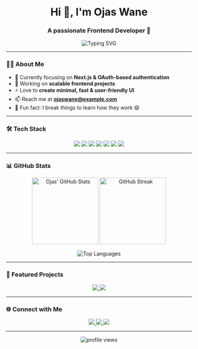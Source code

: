 <!-- Ojas Wane | GitHub Profile README -->

<h1 align="center">Hi 👋, I'm Ojas Wane</h1>
<h3 align="center">A passionate Frontend Developer 🚀</h3>

<p align="center">
  <img src="https://readme-typing-svg.demolab.com?font=Fira+Code&weight=600&size=24&pause=1000&color=4E9F3D&center=true&vCenter=true&width=600&lines=Frontend+Developer;React+%7C+Next.js+%7C+Tailwind+CSS;Building+beautiful+and+scalable+web+apps" alt="Typing SVG" />
</p>

---

### 👨‍💻 About Me

- 🌱 Currently focusing on **Next.js & OAuth-based authentication**
- 🔭 Working on **scalable frontend projects**  
- ⚡ Love to **create minimal, fast & user-friendly UI**  
- 📫 Reach me at **[ojaswane@example.com](mailto:ojaswane@example.com)**  
- 🧩 Fun fact: I break things to learn how they work 😄

---

### 🛠️ Tech Stack

<p align="center">
  <!-- Frontend -->
  <img src="https://img.shields.io/badge/HTML5-E34F26?style=for-the-badge&logo=html5&logoColor=fff" />
  <img src="https://img.shields.io/badge/CSS3-1572B6?style=for-the-badge&logo=css3&logoColor=fff" />
  <img src="https://img.shields.io/badge/JavaScript-323330?style=for-the-badge&logo=javascript&logoColor=F7DF1E" />
  <img src="https://img.shields.io/badge/React-20232a?style=for-the-badge&logo=react&logoColor=61DAFB" />
  <img src="https://img.shields.io/badge/Next.js-000000?style=for-the-badge&logo=next.js&logoColor=white" />
  <img src="https://img.shields.io/badge/Tailwind_CSS-38B2AC?style=for-the-badge&logo=tailwind-css&logoColor=white" />
  <img src="https://img.shields.io/badge/OAuth-3E8EDE?style=for-the-badge&logo=auth0&logoColor=white" />
</p>

---

### 📊 GitHub Stats

<p align="center">
  <img src="https://github-readme-stats.vercel.app/api?username=OjasWane&show_icons=true&theme=radical" alt="Ojas' GitHub Stats" height="180em" />
  <img src="https://github-readme-streak-stats.herokuapp.com?user=OjasWane&theme=radical" alt="GitHub Streak" height="180em" />
</p>

<p align="center">
  <img src="https://github-readme-stats.vercel.app/api/top-langs/?username=OjasWane&layout=compact&theme=radical" alt="Top Languages" />
</p>

---

### 🚀 Featured Projects

<p align="center">
  <a href="https://github.com/OjasWane/project1">
    <img src="https://github-readme-stats.vercel.app/api/pin/?username=OjasWane&repo=project1&theme=radical" />
  </a>
  <a href="https://github.com/OjasWane/project2">
    <img src="https://github-readme-stats.vercel.app/api/pin/?username=OjasWane&repo=project2&theme=radical" />
  </a>
</p>

---

### 🌐 Connect with Me

<p align="center">
  <a href="https://linkedin.com/in/ojaswane" target="_blank">
    <img src="https://img.shields.io/badge/LinkedIn-0077B5?style=for-the-badge&logo=linkedin&logoColor=white" />
  </a>
  <a href="mailto:ojaswane@example.com">
    <img src="https://img.shields.io/badge/Email-D14836?style=for-the-badge&logo=gmail&logoColor=white" />
  </a>
  <a href="https://github.com/OjasWane" target="_blank">
    <img src="https://img.shields.io/badge/GitHub-100000?style=for-the-badge&logo=github&logoColor=white" />
  </a>
</p>

---

<p align="center">
  <img src="https://komarev.com/ghpvc/?username=OjasWane&label=Profile+Views&color=blueviolet&style=flat" alt="profile views" />
</p>
